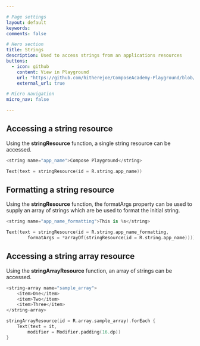 ```yaml
---

# Page settings
layout: default
keywords:
comments: false

# Hero section
title: Strings
description: Used to access strings from an applications resources
buttons:
  - icon: github
    content: View in Playground
    url: "https://github.com/hitherejoe/ComposeAcademy-Playground/blob/master/app/src/main/java/co/joebirch/composeplayground/resource/stringResource.kt"
    external_url: true

# Micro navigation
micro_nav: false

---
```


## Accessing a string resource

Using the **stringResource** function, a single string resource can be accessed.

```kotlin
<string name="app_name">Compose Playground</string>

Text(text = stringResource(id = R.string.app_name))
```

## Formatting a string resource

Using the  **stringResource** function, the formatArgs property can be used to supply an array of strings which are be used to format the initial string.

```kotlin
<string name="app_name_formatting">This is %s</string>

Text(text = stringResource(id = R.string.app_name_formatting,
        formatArgs = *arrayOf(stringResource(id = R.string.app_name))))
```

## Accessing a string array resource

Using the **stringArrayResource** function, an array of strings can be accessed.

```kotlin
<string-array name="sample_array">
    <item>One</item>
    <item>Two</item>
    <item>Three</item>
</string-array>

stringArrayResource(id = R.array.sample_array).forEach {
    Text(text = it,
        modifier = Modifier.padding(16.dp))
}
```
